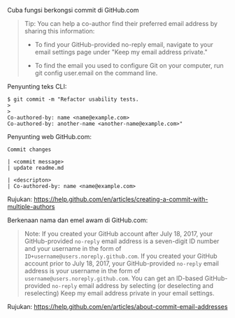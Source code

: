 Cuba fungsi berkongsi commit di GitHub.com

> Tip: You can help a co-author find their preferred email address by sharing this information:
>
> * To find your GitHub-provided no-reply email, navigate to your email settings page under "Keep my email address private."
>
> * To find the email you used to configure Git on your computer, run git config user.email on the command line.

Penyunting teks CLI:

    $ git commit -m "Refactor usability tests.
    >
    >
    Co-authored-by: name <name@example.com>
    Co-authored-by: another-name <another-name@example.com>"

Penyunting web GitHub.com:

    Commit changes

    | <commit message>
    | update readme.md

    | <descripton>
    | Co-authored-by: name <name@example.com>

Rujukan: https://help.github.com/en/articles/creating-a-commit-with-multiple-authors

Berkenaan nama dan emel awam di GitHub.com:

> Note: If you created your GitHub account after July 18, 2017, your GitHub-provided `no-reply` email address is a seven-digit ID number and your username in the form of `ID+username@users.noreply.github.com`. If you created your GitHub account prior to July 18, 2017, your GitHub-provided `no-reply` email address is your username in the form of `username@users.noreply.github.com`. You can get an ID-based GitHub-provided `no-reply` email address by selecting (or deselecting and reselecting) Keep my email address private in your email settings.

Rujukan: https://help.github.com/en/articles/about-commit-email-addresses
